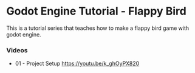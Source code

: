 # Godot Engine Tutorial - Flappy Bird #

This is a tutorial series that teaches how to make a flappy bird game with godot engine.

### Videos ###

* 01 - Project Setup https://youtu.be/k_ghOyPX820